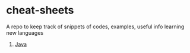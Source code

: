 # cheat-sheets
A repo to keep track of snippets of codes, examples, useful info learning new languages

1. [Java](#example)
